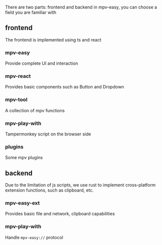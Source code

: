 There are two parts: frontend and backend in mpv-easy, you can choose a field you are familiar with

## frontend

The frontend is implemented using ts and react

### mpv-easy

Provide complete UI and interaction

### mpv-react

Provides basic components such as Button and Dropdown

### mpv-tool

A collection of mpv functions

### mpv-play-with

Tampermonkey script on the browser side

### plugins

Some mpv plugins

## backend

Due to the limitation of js scripts, we use rust to implement cross-platform extension functions, such as clipboard, etc.

### mpv-easy-ext

Provides basic file and network, clipboard capabilities

### mpv-play-with

Handle `mpv-easy://` protocol
